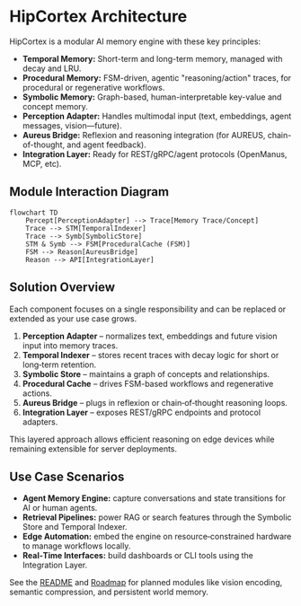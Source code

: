 # HipCortex Architecture

HipCortex is a modular AI memory engine with these key principles:

- **Temporal Memory:** Short-term and long-term memory, managed with decay and LRU.
- **Procedural Memory:** FSM-driven, agentic "reasoning/action" traces, for procedural or regenerative workflows.
- **Symbolic Memory:** Graph-based, human-interpretable key-value and concept memory.
- **Perception Adapter:** Handles multimodal input (text, embeddings, agent messages, vision—future).
- **Aureus Bridge:** Reflexion and reasoning integration (for AUREUS, chain-of-thought, and agent feedback).
- **Integration Layer:** Ready for REST/gRPC/agent protocols (OpenManus, MCP, etc).

## Module Interaction Diagram

```mermaid
flowchart TD
    Percept[PerceptionAdapter] --> Trace[Memory Trace/Concept]
    Trace --> STM[TemporalIndexer]
    Trace --> Symb[SymbolicStore]
    STM & Symb --> FSM[ProceduralCache (FSM)]
    FSM --> Reason[AureusBridge]
    Reason --> API[IntegrationLayer]
```

## Solution Overview

Each component focuses on a single responsibility and can be replaced or
extended as your use case grows.

1. **Perception Adapter** – normalizes text, embeddings and future vision input
   into memory traces.
2. **Temporal Indexer** – stores recent traces with decay logic for short or
   long‑term retention.
3. **Symbolic Store** – maintains a graph of concepts and relationships.
4. **Procedural Cache** – drives FSM-based workflows and regenerative actions.
5. **Aureus Bridge** – plugs in reflexion or chain‑of‑thought reasoning loops.
6. **Integration Layer** – exposes REST/gRPC endpoints and protocol adapters.

This layered approach allows efficient reasoning on edge devices while remaining
extensible for server deployments.

## Use Case Scenarios

- **Agent Memory Engine:** capture conversations and state transitions for AI or
  human agents.
- **Retrieval Pipelines:** power RAG or search features through the Symbolic
  Store and Temporal Indexer.
- **Edge Automation:** embed the engine on resource‑constrained hardware to
  manage workflows locally.
- **Real‑Time Interfaces:** build dashboards or CLI tools using the Integration
  Layer.

See the [README](../README.md) and [Roadmap](./roadmap.md) for planned modules
like vision encoding, semantic compression, and persistent world memory.
